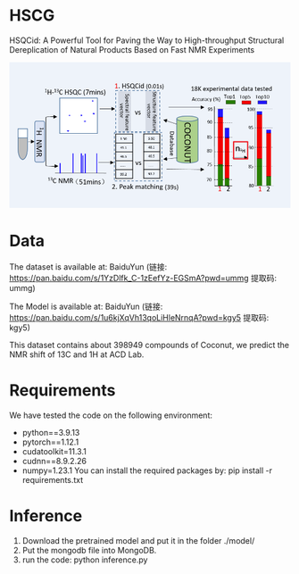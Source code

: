 # HSCG
HSQCid: A Powerful Tool for Paving the Way to High-throughput Structural Dereplication of Natural Products Based on Fast NMR Experiments

![image/img.png](image/img.png)
# Data
The dataset is available at: BaiduYun (链接: https://pan.baidu.com/s/1YzDlfk_C-1zEefYz-EGSmA?pwd=ummg 提取码: ummg)

The Model is available at: BaiduYun (链接: https://pan.baidu.com/s/1u6kjXqVh13qoLiHleNrnqA?pwd=kgy5 提取码: kgy5)

This dataset contains about 398949 compounds of Coconut, we predict the NMR shift of 13C and 1H at ACD Lab.

# Requirements
We have tested the code on the following environment:
- python==3.9.13
- pytorch==1.12.1
- cudatoolkit=11.3.1
- cudnn==8.9.2.26
- numpy=1.23.1
You can install the required packages by: pip install -r requirements.txt

# Inference
1. Download the pretrained model and put it in the folder ./model/
2. Put the mongodb file into MongoDB.
3. run the code: python inference.py